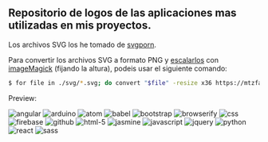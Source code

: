 ## Repositorio de logos de las aplicaciones mas utilizadas en mis proyectos.

Los archivos SVG los he tomado de [svgporn][svgporn-link].

Para convertir los archivos SVG a formato PNG y [escalarlos][howtogeek-link] con [imageMagick][imagemagick-link] (fijando la altura), podeis usar el siguiente comando:

```bash
$ for file in ./svg/*.svg; do convert "$file" -resize x36 https://mtzfactory.github.io/logos/png/"${file%.svg}.png"; done
```

Preview:

![angular](https://mtzfactory.github.io/logos/png/angular.png)
![arduino](https://mtzfactory.github.io/logos/png/arduino.png)
![atom](https://mtzfactory.github.io/logos/png/atom.png)
![babel](https://mtzfactory.github.io/logos/png/babel.png)
![bootstrap](https://mtzfactory.github.io/logos/png/bootstrap.png)
![browserify](https://mtzfactory.github.io/logos/png/browserify.png)
![css](https://mtzfactory.github.io/logos/png/css-3.png)
![firebase](https://mtzfactory.github.io/logos/png/firebase.png)
![github](https://mtzfactory.github.io/logos/png/github.png)
![html-5](https://mtzfactory.github.io/logos/png/html-5.png)
![jasmine](https://mtzfactory.github.io/logos/png/jasmine.png)
![javascript](https://mtzfactory.github.io/logos/png/javascript.png)
![jquery](https://mtzfactory.github.io/logos/png/jquery.png)
![python](https://mtzfactory.github.io/logos/png/python.png)
![react](https://mtzfactory.github.io/logos/png/react.png)
![sass](https://mtzfactory.github.io/logos/png/sass.png)

[svgporn-link]: https://svgporn.com

[howtogeek-link]: https://www.howtogeek.com/109369/how-to-quickly-resize-convert-modify-images-from-the-linux-terminal/

[imagemagick-link]: http://www.imagemagick.org/script/index.php